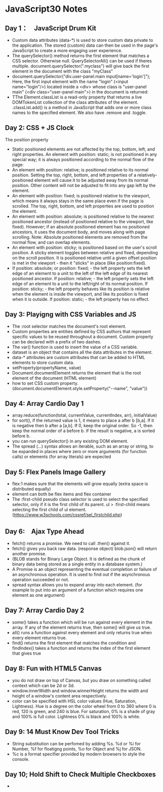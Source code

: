 # JavaScript30 Notes

## Day 1：　JavaScript Drum Kit
- Custom data attributes (data-*) is used to store custom data private to the application. The stored (custom) data can then be used in the page's JavaScript to create a more engaging user experience.
- The querySelector() method returns the first element that matches a CSS selector. Otherwise null. QuerySelectorAll() can be used if theres multiple.  document.querySelector(".myclass") will give back the first element in the document with the class "myClass"
- document.querySelector("div.user-panel.main input[name='login']"); Here, the first input element with the name "login" (\<input name="login"/>) located inside a \<div> whose class is "user-panel main" (\<div class="user-panel main">) in the document is returned:
- TThe Element.classList is a read-only property that returns a live DOMTokenList collection of the class attributes of the element. .classList.add() is a method in JavaScript that adds one or more class names to the specified element. We also have .remove and .toggle. 

 ## Day 2: CSS + JS Clock
 The position property
 - Static positioned elements are not affected by the top, bottom, left, and right properties. An element with position: static; is not positioned in any special way; it is always positioned according to the normal flow of the page:
 - An element with position: relative; is positioned relative to its normal position. Setting the top, right, bottom, and left properties of a relatively-positioned element will cause it to be adjusted away from its normal position. Other content will not be adjusted to fit into any gap left by the element.
 - An element with position: fixed; is positioned relative to the viewport, which means it always stays in the same place even if the page is scrolled. The top, right, bottom, and left properties are used to position the element.
 - An element with position: absolute; is positioned relative to the nearest positioned ancestor (instead of positioned relative to the viewport, like fixed). However; if an absolute positioned element has no positioned ancestors, it uses the document body, and moves along with page scrolling. Note: Absolute positioned elements are removed from the normal flow, and can overlap elements.
 - An element with position: sticky; is positioned based on the user's scroll position. A sticky element toggles between relative and fixed, depending on the scroll position. It is positioned relative until a given offset position is met in the viewport - then it "sticks" in place (like position:fixed).
 - If position: absolute; or position: fixed; - the left property sets the left edge of an element to a unit to the left of the left edge of its nearest positioned ancestor. If position: relative; - the left property sets the left edge of an element to a unit to the left/right of its normal position. If position: sticky; - the left property behaves like its position is relative when the element is inside the viewport, and like its position is fixed when it is outside. If position: static; - the left property has no effect.

 ## Day 3: Playigng with CSS Variables and JS
 - The :root selector matches the document's root element.
 - Custom properties are entities defined by CSS authors that represent specific values to be reused throughout a document. Custom property can be declared with a prefix of two dashes. 
 - The var() function is used to insert the value of a CSS variable.
 - dataset is an object that contains all the data attributes in the element. 
 - data-* attributes are custom attributes that can be added to HTML elements to store custom data.
 - setProperty(propertyName, value)
 - Document.documentElement returns the element that is the root element of the document (HTML element)
 - how to set CSS custom property. (document.documentElement.style.setProperty("--name", "value"))


 ## Day 4: Array Cardio Day 1
 - array.reduce(function(total, currentValue, currentIndex, arr), initialValue)
 - for sort(), if the returned value is 1, it means to place a after b [b,a]. If it is negative then b after a [a,b]. If 0, keep the original order. So -1, then keep the normal order of a before b. If the result is negative, a is sorted before b.
- you can run querySelector() in any existing DOM element. 
- The spread (...) syntax allows an iterable, such as an array or string, to be expanded in places where zero or more arguments (for function calls) or elements (for array literals) are expected

## Day 5: Flex Panels Image Gallery
- flex:1 makes sure that the elements will grow equally (extra space is distributed equally)
- element can both be flex items and flex container
- The :first-child pseudo class selector is used to select the specified selector, only if it is the first child of its parent. ul > :first-child means selecting the first child of ul element.  (https://www.w3schools.com/cssref/sel_firstchild.php)

## Day 6:　Ajax Type Ahead
- fetch() returns a promise. We need to call .then() against it. 
- fetch() gives you back raw data. (response object) blob.json() will return another promise. 
- (BLOB stands for Binary Large Object. It is defined as the chunk of binary data being stored as a single entity in a database system.)
- A Promise is an object representing the eventual completion or failure of an asynchronous operation. It is used to find out if the asynchronous operation succeeded or not. 
- spread syntax allows you to expand array into each element. (for example to put into an argument of a function which requires one element as one argument)  

## Day 7: Array Cardio Day 2 
- some() takes a function which will be run against every element in the array. If any of the element returns true, then some() will give us true. 
- all() runs a function against every element and only returns true when every element returns true. 
- find() returns the first element that matches the condition and findIndex() takes a function and returns the index of the first element that gives true

## Day 8: Fun with HTML5 Canvas
- you do not draw on top of Canvas, but you draw on something called context which can be 2d or 3d. 
- window.innerWidth and window.winnerHeight returns the width and height of a window's content area respectively. 
- color can be specified with HSL color values (Hue, Saturation, Lightness). Hue is a degree on the color wheel from 0 to 360 where 0 is red, 120 is green, and 240 is blue. For saturation, 0% is a shade of gray and 100% is full color. Lightness 0% is black and 100% is white.

## Day 9: 14 Must Know Dev Tool Tricks
- String substitution can be perfomed by adding %s. %d or %i for Number, %f for floatigng points, %o for Object and %j for JSON. 
- %c is a format specifier provided by modern browsers to style the console.


## Day 10; Hold Shift to Check Multiple Checkboxes 
- 